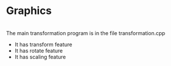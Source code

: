 # Graphics
<br>
The main transformation program is in the file transformation.cpp
<br>
<ul>
  <li>It has transform feature</li>
  <li>It has rotate feature</li>
  <li>It has scaling feature</li>
</ul>

